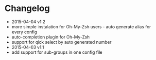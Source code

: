 # Changelog

- 2015-04-04 v1.2
 - more simple instalation for Oh-My-Zsh users - auto generate alias for every config
 - auto-completion plugin for Oh-My-Zsh
 - support for qick select by auto generated number
- 2015-04-03 v1.1
 - add support for sub-groups in one config file